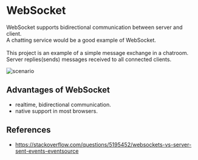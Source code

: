 # WebSocket
WebSocket supports bidirectional communication between server and client.<br>
A chatting service would be a good example of WebSocket.<br><br>
This project is an example of a simple message exchange in a chatroom.<br>
Server replies(sends) messages received to all connected clients.<br>

<img src="https://user-images.githubusercontent.com/17774927/193332271-78c88618-80f0-4731-86f6-dea71a7a079d.png" alt="scenario">

## Advantages of WebSocket
- realtime, bidirectional communication.
- native support in most browsers.

## References
- https://stackoverflow.com/questions/5195452/websockets-vs-server-sent-events-eventsource
